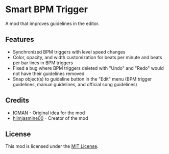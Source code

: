 # Smart BPM Trigger
A mod that improves guidelines in the editor.

## Features
- Synchronized BPM triggers with level speed changes
- Color, opacity, and width customization for beats per minute and beats per bar lines in BPM triggers
- Fixed a bug where BPM triggers deleted with "Undo" and "Redo" would not have their guidelines removed 
- Snap object(s) to guideline button in the "Edit" menu (BPM trigger guidelines, manual guidelines, and official song guidelines)

## Credits
- [IOMAN](https://gdbrowser.com/u/8265048) - Original idea for the mod
- [hiimjasmine00](https://gdbrowser.com/u/7466002) - Creator of the mod

## License
This mod is licensed under the [MIT License](./LICENSE).